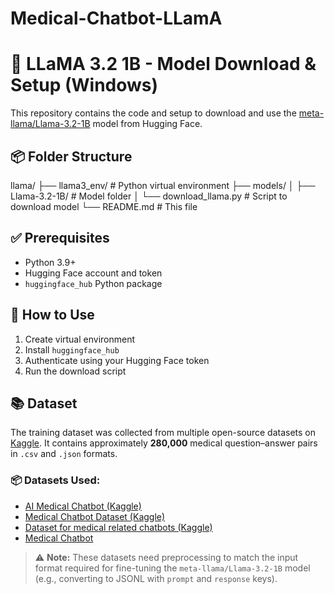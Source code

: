 # Medical-Chatbot-LLamA
# 🦙 LLaMA 3.2 1B - Model Download & Setup (Windows)

This repository contains the code and setup to download and use the [meta-llama/Llama-3.2-1B](https://huggingface.co/meta-llama/Llama-3.2-1B) model from Hugging Face.

## 📦 Folder Structure

llama/
├── llama3_env/ # Python virtual environment
├── models/
│ ├── Llama-3.2-1B/ # Model folder
│ └── download_llama.py # Script to download model
└── README.md # This file


## ✅ Prerequisites

- Python 3.9+
- Hugging Face account and token
- `huggingface_hub` Python package

## 🚀 How to Use

1. Create virtual environment  
2. Install `huggingface_hub`  
3. Authenticate using your Hugging Face token  
4. Run the download script

## 📚 Dataset 

The training dataset was collected from multiple open-source datasets on [Kaggle](https://www.kaggle.com). It contains approximately **280,000** medical question–answer pairs in `.csv` and `.json` formats.

### 📦 Datasets Used:

- [AI Medical Chatbot (Kaggle)](https://www.kaggle.com/datasets/shivamb/medical-chatbot)
- [Medical Chatbot Dataset (Kaggle)](https://www.kaggle.com/datasets/tamojit/medical-chatbot)
- [Dataset for medical related chatbots (Kaggle)](https://www.kaggle.com/datasets/jessemostipak/medical-chatbot-intent-classification)
- [Medical Chatbot](https://www.kaggle.com/datasets/bulentsiyah/medical-chatbot)

> ⚠️ **Note:** These datasets need preprocessing to match the input format required for fine-tuning the `meta-llama/Llama-3.2-1B` model (e.g., converting to JSONL with `prompt` and `response` keys).

